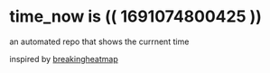 # time_now is (( 1691074800425 ))

an automated repo that shows the currnent time

inspired by [breakingheatmap](https://github.com/breakingheatmap/breakingheatmap)